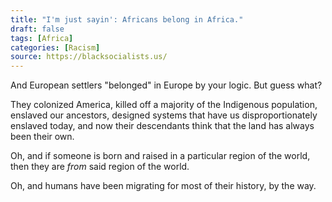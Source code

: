 ```yaml
---
title: "I'm just sayin': Africans belong in Africa."
draft: false
tags: [Africa]
categories: [Racism]
source: https://blacksocialists.us/
---
```


And European settlers "belonged" in Europe by your logic. But guess what?  
  
They colonized America, killed off a majority of the Indigenous population, enslaved our ancestors, designed systems that have us disproportionately enslaved today, and now their descendants think that the land has always been their own.  
  
Oh, and if someone is born and raised in a particular region of the world, then they are _from_ said region of the world.  
  
Oh, and humans have been migrating for most of their history, by the way.

